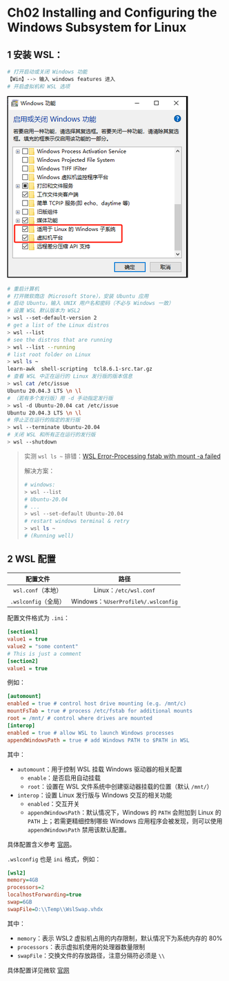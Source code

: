 # Ch02 Installing and Configuring the Windows Subsystem for Linux



## 1 安装 WSL：

```bash
# 打开启动或关闭 Windows 功能
【Win】--> 输入 windows features 进入
# 开启虚拟机和 WSL 选项
```

![enable VM & WSL](assets/2-1.png)

```bash
# 重启计算机
# 打开微软商店（Microsoft Store），安装 Ubuntu 应用
# 启动 Ubuntu，输入 UNIX 用户名和密码（不必与 Windows 一致）
# 设置 WSL 默认版本为 WSL2
> wsl --set-default-version 2
# get a list of the Linux distros
> wsl --list
# see the distros that are running
> wsl --list --running
# list root folder on Linux
> wsl ls ~
learn-awk  shell-scripting  tcl8.6.1-src.tar.gz
# 查看 WSL 中正在运行的 Linux 发行版的版本信息
> wsl cat /etc/issue
Ubuntu 20.04.3 LTS \n \l
# （若有多个发行版）用 -d 手动指定发行版
> wsl -d Ubuntu-20.04 cat /etc/issue
Ubuntu 20.04.3 LTS \n \l
# 停止正在运行的指定的发行版
> wsl --terminate Ubuntu-20.04
# 关闭 WSL 和所有正在运行的发行版
> wsl --shutdown
```



> 实测 `wsl ls ~` 排错：[WSL Error-Processing fstab with mount -a failed](https://superuser.com/questions/1760513/wsl-error-processing-fstab-with-mount-a-failed)
>
> 解决方案：
>
> ```bash
> # windows:
> > wsl --list
> # Ubuntu-20.04
> # ...
> > wsl --set-default Ubuntu-20.04
> # restart windows terminal & retry
> > wsl ls ~
> # (Running well)
> ```



## 2 WSL 配置

|       配置文件       |                路径                 |
| :------------------: | :---------------------------------: |
|  `wsl.conf`（本地）  |       Linux：`/etc/wsl.conf`        |
| `.wslconfig`（全局） | Windows：`%UserProfile%/.wslconfig` |

配置文件格式为 `.ini`：

```ini
[section1]
value1 = true
value2 = "some content"
# This is just a comment
[section2]
value1 = true
```

例如：

```ini
[automount]
enabled = true # control host drive mounting (e.g. /mnt/c)
mountFsTab = true # process /etc/fstab for additional mounts
root = /mnt/ # control where drives are mounted
[interop]
enabled = true # allow WSL to launch Windows processes
appendWindowsPath = true # add Windows PATH to $PATH in WSL
```

其中：

- `automount`：用于控制 WSL 挂载 Windows 驱动器的相关配置
  - `enable`：是否启用自动挂载
  - `root`：设置在 WSL 文件系统中创建驱动器挂载的位置（默认 `/mnt/`）
- `interop`：设置 Linux 发行版与 Windows 交互的相关功能
  - `enabled`：交互开关
  - `appendWindowsPath`：默认情况下，Windows 的 `PATH` 会附加到 Linux 的 `PATH` 上；若需更精细控制哪些 Windows 应用程序会被发现，则可以使用 `appendWindowsPath` 禁用该默认配置。

具体配置含义参考 [官网](https://learn.microsoft.com/en-us/windows/wsl/wsl-config#configure-per-distro-launch-settings-with-wslconf)。



`.wslconfig` 也是 `ini` 格式，例如：

```ini
[wsl2]
memory=4GB
processors=2
localhostForwarding=true
swap=6GB
swapFile=D:\\Temp\\WslSwap.vhdx
```

其中：

- `memory`：表示 WSL2 虚拟机占用的内存限制，默认情况下为系统内存的 80%
- `processors`：表示虚拟机使用的处理器数量限制
- `swapFile`：交换文件的存放路径，注意分隔符必须是 `\\`

具体配置详见微软 [官网](https://docs.microsoft.com/en-us/windows/wsl/wsl-config#configure-global-options-with-wslconfig)